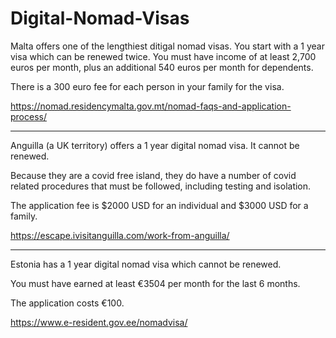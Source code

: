 # Digital-Nomad-Visas

Malta offers one of the lengthiest ditigal nomad visas. You start with a 1 year visa which can be renewed twice. You must have income of at least 2,700 euros per month, plus an additional 540 euros per month for dependents. 

There is a 300 euro fee for each person in your family for the visa.

https://nomad.residencymalta.gov.mt/nomad-faqs-and-application-process/

__________________________________________________________

Anguilla (a UK territory) offers a 1 year digital nomad visa. It cannot be renewed.

Because they are a covid free island, they do have a number of covid related procedures that must be followed, including testing and isolation.

The application fee is $2000 USD for an individual and $3000 USD for a family.

https://escape.ivisitanguilla.com/work-from-anguilla/

_________________________________________________________

Estonia has a 1 year digital nomad visa which cannot be renewed.

You must have earned at least €3504 per month for the last 6 months.

The application costs €100.

https://www.e-resident.gov.ee/nomadvisa/


